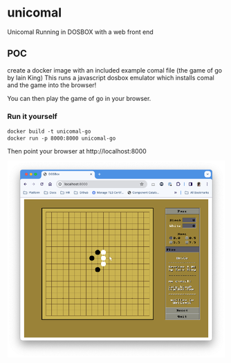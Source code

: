 # unicomal
Unicomal Running in DOSBOX with a web front end

## POC
create a docker image with an included example comal file (the game of go by Iain King)
This runs a javascript dosbox emulator which installs comal and the game into the browser!

You can then play the game of go in your browser.

### Run it yourself
```
docker build -t unicomal-go
docker run -p 8000:8000 unicomal-go
```

Then point your browser at http://localhost:8000

![The Game of Go](unicomal-go.png)